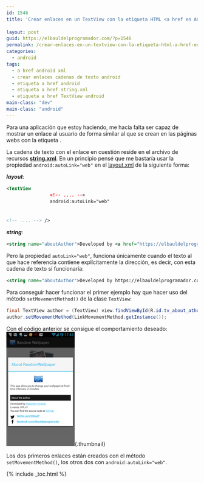 ```yaml
---
id: 1546
title: 'Crear enlaces en un TextView con la etiqueta HTML <a href en Android'

layout: post
guid: https://elbauldelprogramador.com/?p=1546
permalink: /crear-enlaces-en-un-textview-con-la-etiqueta-html-a-href-en-android/
categories:
  - android
tags:
  - a href android xml
  - crear enlaces cadenas de texto android
  - etiqueta a href android
  - etiqueta a href string.xml
  - etiqueta a href TextView android
main-class: "dev"
main-class: "android"
---
```

Para una aplicación que estoy haciendo, me hacía falta ser capaz de mostrar un enlace al usuario de forma similar al que se crean en las páginas webs con la etiqueta *<a href=&#8221;&#8221;></a>*. 

La cadena de texto con el enlace en cuestión reside en el archivo de recursos **[string.xml][1]**. En un principio pensé que me bastaría usar la propiedad `android:autoLink="web"` en el [layout.xml][2] de la siguiente forma:  
  
<!--ad-->

  
***layout***:

```xml
<TextView
                <!-- .... -->
                android:autoLink="web"
                

<!-- .... --> />

```

***string***:

```xml
<string name="aboutAuthor">Developed by <a href="https://elbauldelprogramador.com">Alejandro Alcalde.</a></string>

```

Pero la propiedad `autoLink="web"`, funciona únicamente cuando el texto al que hace referencia contiene explícitamente la dirección, es decir, con esta cadena de texto sí funcionaría:

```xml
<string name="aboutAuthor">Developed by https://elbauldelprogramador.com</string>

```

Para conseguir hacer funcionar el primer ejemplo hay que hacer uso del método `setMovementMethod()` de la clase `TextView`:

```java
final TextView author = (TextView) view.findViewById(R.id.tv_about_athor);
author.setMovementMethod(LinkMovementMethod.getInstance());

```

Con el código anterior se consigue el comportamiento deseado:  
[<img src="/assets/img/2013/05/setMovementMethod-example-180x300.png" alt="enlaces en un textview android"  class="aligncenter size-medium wp-image-1547" />][3]{.thumbnail}

Los dos primeros enlaces están creados con el método `setMovementMethod()`, los otros dos con `android:autoLink="web"`.



 [1]: /programacion-android-recursos-strings/
 [2]: /programacion-android-recursos-layout/
 [3]: /assets/img/2013/05/setMovementMethod-example.png

{% include _toc.html %}
